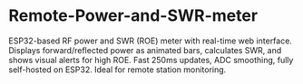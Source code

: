 # Remote-Power-and-SWR-meter
ESP32-based RF power and SWR (ROE) meter with real-time web interface. Displays forward/reflected power as animated bars, calculates SWR, and shows visual alerts for high ROE. Fast 250ms updates, ADC smoothing, fully self-hosted on ESP32. Ideal for remote station monitoring.
